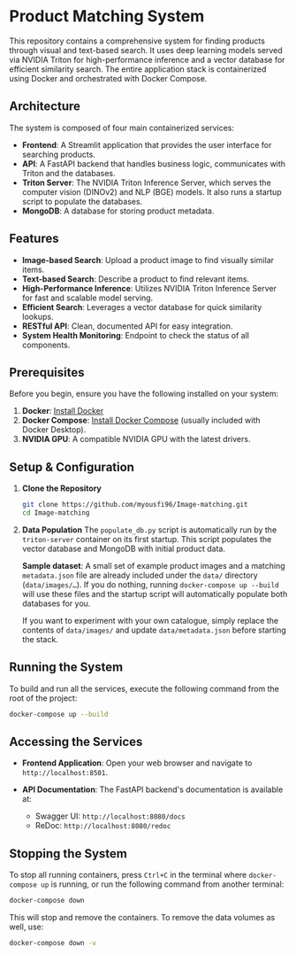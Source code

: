 # Product Matching System

This repository contains a comprehensive system for finding products through visual and text-based search. It uses deep learning models served via NVIDIA Triton for high-performance inference and a vector database for efficient similarity search. The entire application stack is containerized using Docker and orchestrated with Docker Compose.

## Architecture

The system is composed of four main containerized services:

- **Frontend**: A Streamlit application that provides the user interface for searching products.
- **API**: A FastAPI backend that handles business logic, communicates with Triton and the databases.
- **Triton Server**: The NVIDIA Triton Inference Server, which serves the computer vision (DINOv2) and NLP (BGE) models. It also runs a startup script to populate the databases.
- **MongoDB**: A database for storing product metadata.

## Features
- **Image-based Search**: Upload a product image to find visually similar items.
- **Text-based Search**: Describe a product to find relevant items.
- **High-Performance Inference**: Utilizes NVIDIA Triton Inference Server for fast and scalable model serving.
- **Efficient Search**: Leverages a vector database for quick similarity lookups.
- **RESTful API**: Clean, documented API for easy integration.
- **System Health Monitoring**: Endpoint to check the status of all components.

## Prerequisites

Before you begin, ensure you have the following installed on your system:

1.  **Docker**: [Install Docker](https://docs.docker.com/engine/install/)
2.  **Docker Compose**: [Install Docker Compose](https://docs.docker.com/compose/install/) (usually included with Docker Desktop).
3.  **NVIDIA GPU**: A compatible NVIDIA GPU with the latest drivers.

## Setup & Configuration

1.  **Clone the Repository**
    ```bash
    git clone https://github.com/myousfi96/Image-matching.git
    cd Image-matching
    ```
2.  **Data Population**
    The `populate_db.py` script is automatically run by the `triton-server` container on its first startup. This script populates the vector database and MongoDB with initial product data.
    
    **Sample dataset**: A small set of example product images and a matching `metadata.json` file are already included under the `data/` directory (`data/images/…`). If you do nothing, running `docker-compose up --build` will use these files and the startup script will automatically populate both databases for you.
    
    If you want to experiment with your own catalogue, simply replace the contents of `data/images/` and update `data/metadata.json` before starting the stack.

## Running the System

To build and run all the services, execute the following command from the root of the project:

```bash
docker-compose up --build
```
## Accessing the Services

- **Frontend Application**:
  Open your web browser and navigate to `http://localhost:8501`.

- **API Documentation**:
  The FastAPI backend's documentation is available at:
  - Swagger UI: `http://localhost:8080/docs`
  - ReDoc: `http://localhost:8080/redoc`

## Stopping the System

To stop all running containers, press `Ctrl+C` in the terminal where `docker-compose up` is running, or run the following command from another terminal:

```bash
docker-compose down
```

This will stop and remove the containers. To remove the data volumes as well, use:
```bash
docker-compose down -v
``` 